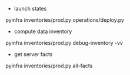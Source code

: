 * launch states

pyinfra inventories/prod.py operations/deploy.py 

* compute data inventory

pyinfra inventories/prod.py debug-inventory -vv

* get server facts

pyinfra inventories/prod.py all-facts

